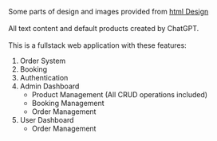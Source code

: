 Some parts of design and images provided from [html Design](https://html.design/download/feane-fast-food-html-template/)
<br/>
<br/>
All text content and default products created by ChatGPT.
<br/>
<br/>
This is a fullstack web application with these features:
<br/>
1. Order System
2. Booking
3. Authentication
4. Admin Dashboard
   - Product Management (All CRUD operations included)
   - Booking Management
   - Order Management
5. User Dashboard
   - Order Management
